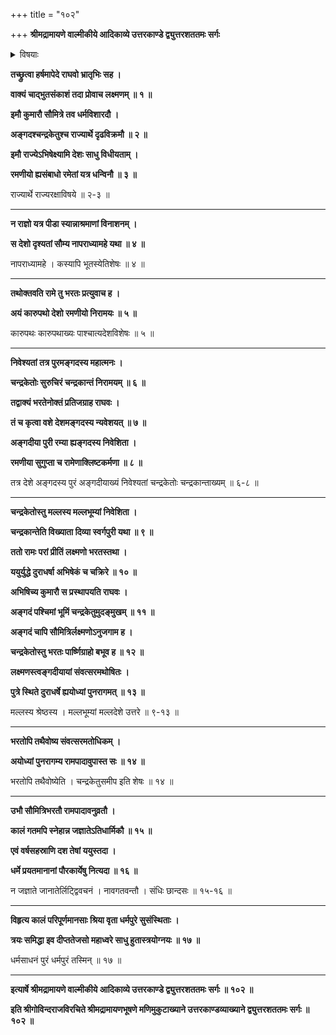 +++
title = "१०२"

+++
**श्रीमद्रामायणे वाल्मीकीये आदिकाव्ये उत्तरकाण्डे द्व्युत्तरशततमः सर्गः**


<details><summary>विषयाः</summary>

भरतवाक्यश्रवणतुष्टेनरामेण सौमित्रिंप्रति तत्पुत्रयोरङ्गदचन्द्र केत्वोर्निवासायदेशा -न्वेषणचोदने भरतेनरामंप्रति कारुपथदेशस्थयोरङ्गदीयचन्द्रकान्ता ख्यपुरयोर्वासार्हत्वकथनम् ॥ १ ॥ रामेणाङ्गदीय चन्द्रकान्ताख्यपुरयोः क्रमेणाङ्गदचन्द्रकेत्वोरभिषेककरणपूर्वकं -प्रस्थापने तदनुगताभ्यांसौमित्रिभरताभ्यां तत्रसंवत्सरमधिवासेन पुनरयोध्यांप्रत्यागमनम् ॥ ३ ॥
</details>


**तच्छ्रुत्वा हर्षमापेदे राघवो भ्रातृभिः सह ।**

**वाक्यं चाद्भुतसंकाशं तदा प्रोवाच लक्ष्मणम् ॥ १ ॥**

**इमौ कुमारौ सौमित्रे तव धर्मविशारदौ ।**

**अङ्गदश्चन्द्रकेतुश्च राज्यार्थे दृढविक्रमौ ॥ २ ॥**

**इमौ राज्येऽभिषेक्ष्यामि देशः साधु विधीयताम् ।**

**रमणीयो ह्यसंबाधो रमेतां यत्र धन्विनौ ॥ ३ ॥**

राज्यार्थे राज्यरक्षाविषये ॥ २-३ ॥

****

**न राज्ञो यत्र पीडा स्यान्नाश्रमाणां विनाशनम् ।**

**स देशो दृश्यतां सौम्य नापराध्यामहे यथा ॥ ४ ॥**

नापराध्यामहे । कस्यापि भूतस्येतिशेषः ॥ ४ ॥

****

**तथोक्तवति रामे तु भरतः प्रत्युवाच ह ।**

**अयं कारुपथो देशो रमणीयो निरामयः ॥ ५ ॥**

कारुपथः कारुपथाख्यः पाश्चात्यदेशविशेषः ॥ ५ ॥

****

**निवेश्यतां तत्र पुरमङ्गदस्य महात्मनः ।**

**चन्द्रकेतोः सुरुचिरं चन्द्रकान्तं निरामयम् ॥ ६ ॥**

**तद्वाक्यं भरतेनोक्तं प्रतिजग्राह राघवः ।**

**तं च कृत्वा वशे देशमङ्गदस्य न्यवेशयत् ॥ ७ ॥**

**अङ्गदीया पुरी रम्या ह्यङ्गदस्य निवेशिता ।**

**रमणीया सुगुप्ता च रामेणाक्लिष्टकर्मणा ॥ ८ ॥**

तत्र देशे अङ्गदस्य पुरं अङ्गदीयाख्यं निवेश्यतां चन्द्रकेतोः चन्द्रकान्ताख्यम् ॥ ६-८ ॥

****

**चन्द्रकेतोस्तु मल्लस्य मल्लभूम्यां निवेशिता ।**

**चन्द्रकान्तेति विख्याता दिव्या स्वर्गपुरी यथा ॥ ९ ॥**

**ततो रामः परां प्रीतिं लक्ष्मणो भरतस्तथा ।**

**ययुर्युद्धे दुराधर्षा अभिषेकं च चक्रिरे ॥ १० ॥**

**अभिषिच्य कुमारौ स प्रस्थापयति राघवः ।**

**अङ्गदं पश्चिमां भूमिं चन्द्रकेतुमुदङ्मुखम् ॥ ११ ॥**

**अङ्गदं चापि सौमित्रिर्लक्ष्मणोऽनुजगाम ह ।**

**चन्द्रकेतोस्तु भरतः पार्ष्णिग्राहो बभूव ह ॥ १२ ॥**

**लक्ष्मणस्त्वङ्गदीयायां संवत्सरमथोषितः ।**

**पुत्रे स्थिते दुराधर्षे ह्ययोध्यां पुनरागमत् ॥ १३ ॥**

मल्लस्य श्रेष्ठस्य । मल्लभूम्यां मल्लदेशे उत्तरे ॥ ९-१३ ॥

****

**भरतोपि तथैवोष्य संवत्सरमतोधिकम् ।**

**अयोध्यां पुनरागम्य रामपादावुपास्त सः ॥ १४ ॥**

भरतोपि तथैवोष्येति । चन्द्रकेतुसमीप इति शेषः ॥ १४ ॥

****

**उभौ सौमित्रिभरतौ रामपादावनुव्रतौ ।**

**कालं गतमपि स्नेहान्न जज्ञातेऽतिधार्मिकौ ॥ १५ ॥**

**एवं वर्षसहस्राणि दश तेषां ययुस्तदा ।**

**धर्मे प्रयतमानानां पौरकार्येषु नित्यदा ॥ १६ ॥**

न जज्ञाते जानातेर्लिट्द्विवचनं । नावगतवन्तौ । संधिः छान्दसः ॥ १५-१६ ॥

****

**विहृत्य कालं परिपूर्णमानसाः श्रिया वृता धर्मपुरे सुसंस्थिताः ।**

**त्रयः समिद्धा इव दीप्ततेजसो महाध्वरे साधु हुतास्त्रयोग्नयः ॥ १७ ॥**

धर्मसाधनं पुरं धर्मपुरं तस्मिन् ॥ १७ ॥

****

**इत्यार्षे श्रीमद्रामायणे वाल्मीकीये आदिकाव्ये उत्तरकाण्डे द्व्युत्तरशततमः सर्गः ॥ १०२ ॥**

**इति श्रीगोविन्दराजविरचिते श्रीमद्रामायणभूषणे मणिमुकुटाख्याने उत्तरकाण्डव्याख्याने द्व्युत्तरशततमः सर्गः ॥ १०२ ॥**
